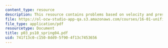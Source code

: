 ```yaml
---
content_type: resource
description: This resource contains problems based on velocity and pressure.
file: https://ol-ocw-studio-app-qa.s3.amazonaws.com/courses/16-01-unified-engineering-i-ii-iii-iv-fall-2005-spring-2006/741f13c0c1508dd95f904f13c7453656_p03_ps10_spring04.pdf
file_type: application/pdf
resourcetype: Document
title: p03_ps10_spring04.pdf
uid: 741f13c0-c150-8dd9-5f90-4f13c7453656
---
```

